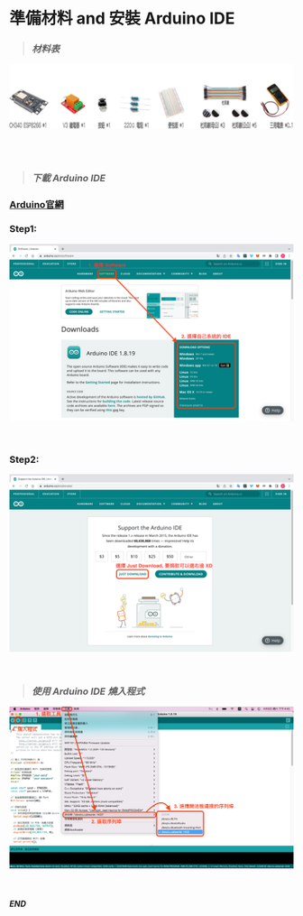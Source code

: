 # 準備材料 and 安裝 Arduino IDE

> ### _材料表_
<center>

![](https://raw.githubusercontent.com/alsk1369854/Ming_Home_Google_Sites/master/Technical_Article/物聯網/WiFi%20智能家電開關/images/材料表.png)
</center>

<br/><br/>

> ### _下載 Arduino IDE_

<a href="https://www.arduino.cc/" target="_blank"><h3>Arduino官網</h3></a>

### Step1:
<center>

![](https://raw.githubusercontent.com/alsk1369854/Ming_Home_Google_Sites/master/Technical_Article/物聯網/WiFi%20智能家電開關/images/download_arduino_1.png)
</center>

<br/>

### Step2:
<center>

![](https://raw.githubusercontent.com/alsk1369854/Ming_Home_Google_Sites/master/Technical_Article/物聯網/WiFi%20智能家電開關/images/download_arduino_2.png)
</center>

<br/>

> ### _使用 Arduino IDE 燒入程式_

<center>

![](https://raw.githubusercontent.com/alsk1369854/Ming_Home_Google_Sites/master/Technical_Article/物聯網/WiFi%20智能家電開關/images/燒入程式流程.png)
</center>

<br/>


#### _END_
